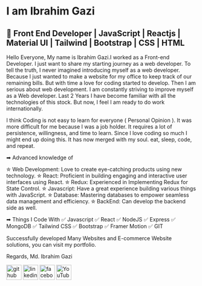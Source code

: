 

# I am Ibrahim Gazi
## 🚀 Front End Developer | JavaScript | Reactjs | Material UI | Tailwind | Bootstrap | CSS | HTML

Hello Everyone,
My name is Ibrahim Gazi.I worked as a Front-end Developer. I just want to share my starting journey as a web developer. To tell the truth, I never imagined introducing myself as a web developer. Because I just wanted to make a website for my office to keep track of our remaining bills. But with time a love for coding started to develop. Then I am serious about web development. I am constantly striving to improve myself as a Web developer. Last 2 Years I have become familiar with all the technologies of this stock. But now, I feel I am ready to do work internationally.

I think Coding is not easy to learn for everyone ( Personal Opinion ). It was more difficult for me because I was a job holder. It requires a lot of persistence, willingness, and time to learn. Since I love coding so much I might end up doing this. It has now merged with my soul. eat, sleep, code, and repeat.

➡ Advanced knowledge of

✮ Web Development: Love to create eye-catching products using new technology.
✮ React: Proficient in building engaging and interactive user interfaces using React.
✮ Redux: Experienced in Implementing Redux for State Control.
✮ Javascript: Have a great experience building various things with JavaScript.
✮ Database: Mastering databases to empower seamless data management and efficiency.
✮ BackEnd: Can develop the backend side as well.

➡ Things I Code With
✅ Javascript ✅ React ✅ NodeJS ✅ Express ✅ MongoDB ✅ Tailwind CSS
✅ Bootstrap ✅ Framer Motion ✅ GIT

Successfully developed Many Websites and E-commerce Website solutions, you can visit my portfolio.

Regards,
Md. Ibrahim Gazi


[<img src='https://cdn.jsdelivr.net/npm/simple-icons@3.0.1/icons/github.svg' alt='github' height='40'>](https://github.com/IbrahimGazi2022)  [<img src='https://cdn.jsdelivr.net/npm/simple-icons@3.0.1/icons/linkedin.svg' alt='linkedin' height='40'>](https://www.linkedin.com/in/ibrahimthecoder/)  [<img src='https://cdn.jsdelivr.net/npm/simple-icons@3.0.1/icons/facebook.svg' alt='facebook' height='40'>](https://www.facebook.com/IbrahimTheCoder)  [<img src='https://cdn.jsdelivr.net/npm/simple-icons@3.0.1/icons/youtube.svg' alt='YouTube' height='40'>](https://www.youtube.com/channel/UCDZtmyxM_yDCA5_pMpUFFEg)  

